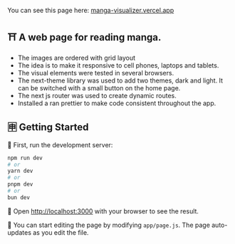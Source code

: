 You can see this page here:
[manga-visualizer.vercel.app](https://manga-visualizer.vercel.app/) 

## ⛩️ A web page for reading manga. 
- The images are ordered with grid layout
- The idea is to make it responsive to cell phones, laptops and tablets. 
- The visual elements were tested in several browsers.
- The next-theme library was used to add two themes, dark and light. It can be switched with a small button on the home page.
- The next js router was used to create dynamic routes.
- Installed a ran prettier to make code consistent throughout the app.


## 🈸 Getting Started

🗼 First, run the development server:

```bash
npm run dev
# or
yarn dev
# or
pnpm dev
# or
bun dev
```

🗻 Open [http://localhost:3000](http://localhost:3000) with your browser to see the result.

🏯 You can start editing the page by modifying `app/page.js`. The page auto-updates as you edit the file.
